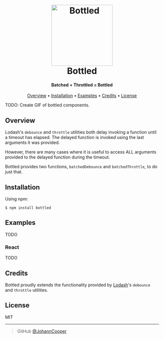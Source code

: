 <h1 align="center">
  <br>
  <a href="https://www.github.com/JohannCooper"><img src="https://em-content.zobj.net/source/google/412/bottle-with-popping-cork_1f37e.png" alt="Bottled" width="200"></a>
  <br>
  Bottled
  <br>
</h1>

<h4 align="center">Batched + Throttled = Bottled</h4>

<p align="center">
  <a href="#overview">Overview</a> •
  <a href="#installation">Installation</a> •
  <a href="#examples">Examples</a> •
  <a href="#credits">Credits</a> •
  <a href="#license">License</a>
</p>

TODO: Create GIF of bottled components.

## Overview

Lodash's `debounce` and `throttle` utilities both delay invoking a function
until a timeout has elapsed. The delayed function is invoked using the last
arguments it was provided.

However, there are many cases where it is useful to access ALL arguments
provided to the delayed function during the timeout.

Bottled provides two functions, `batchedDebounce` and `batchedThrottle`, to do
just that.

## Installation

Using npm:

```shell
$ npm install bottled
```

## Examples

TODO

### React

TODO

## Credits

Bottled proudly extends the functionality provided by
[Lodash](https://lodash.com/)'s `debounce` and `throttle` utilities.

## License

MIT

---

> GitHub [@JohannCooper](https://github.com/JohannCooper/)
